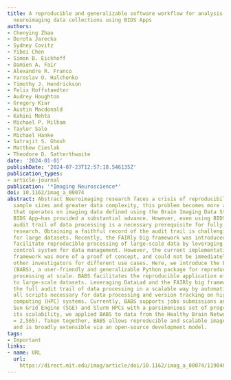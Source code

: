 ```yaml
---
title: A reproducible and generalizable software workflow for analysis of large-scale
  neuroimaging data collections using BIDS Apps
authors:
- Chenying Zhao
- Dorota Jarecka
- Sydney Covitz
- Yibei Chen
- Simon B. Eickhoff
- Damien A. Fair
- Alexandre R. Franco
- Yaroslav O. Halchenko
- Timothy J. Hendrickson
- Felix Hoffstaedter
- Audrey Houghton
- Gregory Kiar
- Austin Macdonald
- Kahini Mehta
- Michael P. Milham
- Taylor Salo
- Michael Hanke
- Satrajit S. Ghosh
- Matthew Cieslak
- Theodore D. Satterthwaite
date: '2024-01-01'
publishDate: '2024-07-23T12:57:18.546135Z'
publication_types:
- article-journal
publication: '*Imaging Neuroscience*'
doi: 10.1162/imag_a_00074
abstract: Abstract Neuroimaging research faces a crisis of reproducibility. With massive
  sample sizes and greater data complexity, this problem becomes more acute. Software
  that operates on imaging data defined using the Brain Imaging Data Structure (BIDS)—the
  BIDS App—has provided a substantial advance. However, even using BIDS Apps, a full
  audit trail of data processing is a necessary prerequisite for fully reproducible
  research. Obtaining a faithful record of the audit trail is challenging—especially
  for large datasets. Recently, the FAIRly big framework was introduced as a way to
  facilitate reproducible processing of large-scale data by leveraging DataLad—a version
  control system for data management. However, the current implementation of this
  framework was more of a proof of concept, and could not be immediately reused by
  other investigators for different use cases. Here, we introduce the BIDS App Bootstrap
  (BABS), a user-friendly and generalizable Python package for reproducible image
  processing at scale. BABS facilitates the reproducible application of BIDS Apps
  to large-scale datasets. Leveraging DataLad and the FAIRly big framework, BABS tracks
  the full audit trail of data processing in a scalable way by automatically preparing
  all scripts necessary for data processing and version tracking on high performance
  computing (HPC) systems. Currently, BABS supports jobs submissions and audits on
  Sun Grid Engine (SGE) and Slurm HPCs with a parsimonious set of programs. To demonstrate
  its scalability, we applied BABS to data from the Healthy Brain Network (HBN; n
  = 2,565). Taken together, BABS allows reproducible and scalable image processing
  and is broadly extensible via an open-source development model.
tags:
- Important
links:
- name: URL
  url: 
    https://direct.mit.edu/imag/article/doi/10.1162/imag_a_00074/119046/A-reproducible-and-generalizable-software-workflow
---
```

